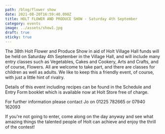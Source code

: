 ```yaml
---
path: /blog/flower show
date: 2021-08-20T16:59:40.098Z
title: HOLT FLOWER AND PRODUCE SHOW - Saturday 4th September
category: events
image: ../assets/show1.jpg
draft: true
sticky: true
---
```

The 38th Holt Flower and Produce Show in aid of Holt Village Hall funds will be held on Saturday 4th September in the Village Hall, and will include many entry classes such as Vegetables, Cakes and Cookery, Arts and Crafts, and of course, Flowers. All are welcome to take part, and there are classes for children as well as adults. We like to keep this a friendly event, of course, with just a little hint of rivalry.

Details of this event including recipes can be found in the Schedule and Entry Form booklet which is available now at Holt Store free of charge.

For further information please contact Jo on 01225 782665 or 07940 162093

If you're not going to enter, come along on the day anyway and see what amazing things the talented people of Holt can achieve and enjoy the thrill of the contest!